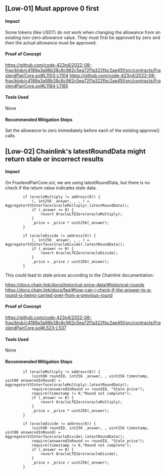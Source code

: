 ## [Low-01] Must approve 0 first
#### Impact
Some tokens (like USDT) do not work when changing the allowance from an existing non-zero allowance value. They must first be approved by zero and then the actual allowance must be approved.
#### Proof of Concept
https://github.com/code-423n4/2022-08-frax/blob/c4189a3a98b38c8c962c5ea72f1a322fbc2ae45f/src/contracts/FraxlendPairCore.sol#L1103-L1104
https://github.com/code-423n4/2022-08-frax/blob/c4189a3a98b38c8c962c5ea72f1a322fbc2ae45f/src/contracts/FraxlendPairCore.sol#L1184-L1185

#### Tools Used
None
#### Recommended Mitigation Steps
Set the allowance to zero immediately before each of the existing approve() calls.


## [Low-02] Chainlink's latestRoundData might return stale or incorrect results
#### Impact
On FraxlendPairCore.sol, we are using latestRoundData, but there is no check if the return value indicates stale data.
```
        if (oracleMultiply != address(0)) {
            (, int256 _answer, , , ) = AggregatorV3Interface(oracleMultiply).latestRoundData();
            if (_answer <= 0) {
                revert OracleLTEZero(oracleMultiply);
            }
            _price = _price * uint256(_answer);
        }

        if (oracleDivide != address(0)) {
            (, int256 _answer, , , ) = AggregatorV3Interface(oracleDivide).latestRoundData();
            if (_answer <= 0) {
                revert OracleLTEZero(oracleDivide);
            }
            _price = _price / uint256(_answer);
        }
```
This could lead to stale prices according to the Chainlink documentation:

https://docs.chain.link/docs/historical-price-data/#historical-rounds
https://docs.chain.link/docs/faq/#how-can-i-check-if-the-answer-to-a-round-is-being-carried-over-from-a-previous-round
#### Proof of Concept
https://github.com/code-423n4/2022-08-frax/blob/c4189a3a98b38c8c962c5ea72f1a322fbc2ae45f/src/contracts/FraxlendPairCore.sol#L523-L537
#### Tools Used
None

#### Recommended Mitigation Steps

```
        if (oracleMultiply != address(0)) {
            (uint80 roundID, int256 _answer, , uint256 timestamp, uint80 answeredInRound) = AggregatorV3Interface(oracleMultiply).latestRoundData();
            require(answeredInRound >= roundID, "Stale price");
		    require(timestamp != 0,"Round not complete");
            if (_answer <= 0) {
                revert OracleLTEZero(oracleMultiply);
            }
            _price = _price * uint256(_answer);
        }

        if (oracleDivide != address(0)) {
            (uint80 roundID, int256 _answer, , uint256 timestamp, uint80 answeredInRound) = AggregatorV3Interface(oracleDivide).latestRoundData();
            require(answeredInRound >= roundID, "Stale price");
		    require(timestamp != 0,"Round not complete");
            if (_answer <= 0) {
                revert OracleLTEZero(oracleDivide);
            }
            _price = _price / uint256(_answer);
        }
```